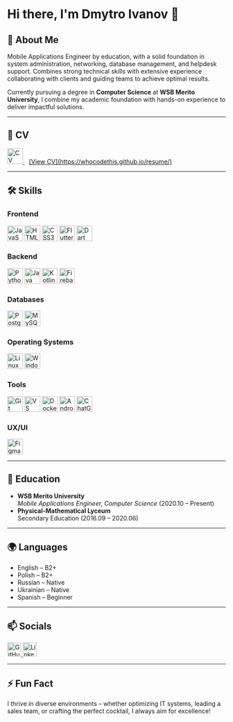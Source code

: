 # Hi there, I'm Dmytro Ivanov 👋

## 🚀 About Me

Mobile Applications Engineer by education, with a solid foundation in system administration, networking, database management, and helpdesk support. Combines strong technical skills with extensive experience collaborating with clients and guiding teams to achieve optimal results.

Currently pursuing a degree in **Computer Science** at **WSB Merito University**, I combine my academic foundation with hands-on experience to deliver impactful solutions.

---

## 📝 CV

<p align="left">
<a href="https://whocodethis.github.io/resume/" target="_blank" rel="noreferrer">
<img src="https://img.icons8.com/?size=100&id=R9cokz2UAdyo&format=png&color=000000" width="36" height="36" alt="CV" />
</a>
<a href="https://whocodethis.github.io/resume/" target="_blank" rel="noreferrer" style="margin-left: 10px;">[View CV](https://whocodethis.github.io/resume/)</a>
</p>

---

## 🛠️ Skills

### **Frontend**
<p align="left">
<a href="https://developer.mozilla.org/en-US/docs/Web/JavaScript" target="_blank" rel="noreferrer"><img src="https://img.icons8.com/color/48/000000/javascript--v1.png" width="36" height="36" alt="JavaScript" /></a>
<a href="https://developer.mozilla.org/en-US/docs/Glossary/HTML5" target="_blank" rel="noreferrer"><img src="https://img.icons8.com/color/48/000000/html-5--v1.png" width="36" height="36" alt="HTML5" /></a>
<a href="https://www.w3.org/TR/CSS/#css" target="_blank" rel="noreferrer"><img src="https://img.icons8.com/color/48/000000/css3.png" width="36" height="36" alt="CSS3" /></a>
<a href="https://flutter.dev/" target="_blank" rel="noreferrer"><img src="https://img.icons8.com/color/48/000000/flutter.png" width="36" height="36" alt="Flutter" /></a>
<a href="https://dart.dev/" target="_blank" rel="noreferrer"><img src="https://img.icons8.com/color/48/000000/dart.png" width="36" height="36" alt="Dart" /></a>
</p>

### **Backend**
<p align="left">
<a href="https://www.python.org/" target="_blank" rel="noreferrer"><img src="https://img.icons8.com/color/48/000000/python--v1.png" width="36" height="36" alt="Python" /></a>
<a href="https://www.oracle.com/java/" target="_blank" rel="noreferrer"><img src="https://img.icons8.com/color/48/000000/java-coffee-cup-logo--v1.png" width="36" height="36" alt="Java" /></a>
<a href="https://kotlinlang.org/" target="_blank" rel="noreferrer"><img src="https://img.icons8.com/color/48/000000/kotlin.png" width="36" height="36" alt="Kotlin" /></a>
<a href="https://firebase.google.com/" target="_blank" rel="noreferrer"><img src="https://img.icons8.com/color/48/000000/firebase.png" width="36" height="36" alt="Firebase" /></a>
</p>

### **Databases**
<p align="left">
<a href="https://www.postgresql.org/" target="_blank" rel="noreferrer"><img src="https://img.icons8.com/?size=100&id=38561&format=png&color=000000" width="36" height="36" alt="PostgreSQL" /></a>
<a href="https://www.mysql.com/" target="_blank" rel="noreferrer"><img src="https://img.icons8.com/color/48/000000/mysql-logo.png" width="36" height="36" alt="MySQL" /></a>
</p>

### **Operating Systems**
<p align="left">
<a href="https://www.linux.org" target="_blank" rel="noreferrer"><img src="https://img.icons8.com/color/48/000000/linux.png" width="36" height="36" alt="Linux" /></a>
<a href="https://www.microsoft.com/en-us/windows" target="_blank" rel="noreferrer"><img src="https://img.icons8.com/color/48/000000/windows-10.png" width="36" height="36" alt="Windows" /></a>
</p>

### **Tools**
<p align="left">
<a href="https://git-scm.com/" target="_blank" rel="noreferrer"><img src="https://img.icons8.com/color/48/000000/git.png" width="36" height="36" alt="Git" /></a>
<a href="https://code.visualstudio.com/" target="_blank" rel="noreferrer"><img src="https://img.icons8.com/color/48/000000/visual-studio-code-2019.png" width="36" height="36" alt="VS Code" /></a>
<a href="https://www.docker.com/" target="_blank" rel="noreferrer"><img src="https://img.icons8.com/color/48/000000/docker.png" width="36" height="36" alt="Docker" /></a>
<a href="https://developer.android.com/studio" target="_blank" rel="noreferrer"><img src="https://img.icons8.com/color/48/000000/android-studio--v2.png" width="36" height="36" alt="Android Studio" /></a>
<a href="https://openai.com/chatgpt" target="_blank" rel="noreferrer"><img src="https://img.icons8.com/color/48/000000/chatgpt.png" width="36" height="36" alt="ChatGPT" /></a>
</p>

### **UX/UI**
<p align="left">
<a href="https://www.figma.com/" target="_blank" rel="noreferrer"><img src="https://img.icons8.com/color/48/000000/figma--v1.png" width="36" height="36" alt="Figma" /></a>
</p>

---

## 📘 Education

- **WSB Merito University**\
  *Mobile Applications Engineer, Computer Science* (2020.10 – Present)
- **Physical-Mathematical Lyceum**\
  Secondary Education (2016.09 – 2020.06)


---

## 🌍 Languages

- English – B2+
- Polish – B2+
- Russian – Native
- Ukrainian – Native
- Spanish – Beginner

---

## 📫 Socials

<p align="left">
<a href="https://github.com/WhoCodeThis" target="_blank" rel="noreferrer"> 
<img src="https://img.icons8.com/?size=100&id=AZOZNnY73haj&format=png&color=000000" width="32" height="32" alt="GitHub" />
</a> 
<a href="https://www.linkedin.com/in/whocodethis" target="_blank" rel="noreferrer"> 
<img src="https://img.icons8.com/ios-filled/50/0072b1/linkedin.png" width="32" height="32" alt="LinkedIn" />
</a>
</p>

---

## ⚡ Fun Fact

I thrive in diverse environments – whether optimizing IT systems, leading a sales team, or crafting the perfect cocktail, I always aim for excellence!
